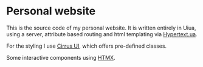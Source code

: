 # Personal website

This is the source code of my personal website.
It is written entirely in Uiua, using a server,
attribute based routing and html templating via
[Hypertext.ua](https://github.com/donstenzel/hypertext.ua).

For the styling I use [Cirrus UI](https://cirrus-ui.com/),
which offers pre-defined classes.

Some interactive components using [HTMX](https://htmx.org/).

